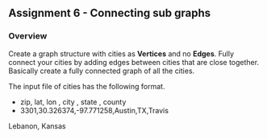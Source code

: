 ## Assignment 6 - Connecting sub graphs

### Overview

Create a graph structure with cities as __Vertices__ and no __Edges__. Fully connect your cities by adding edges between cities that are close together. Basically create a fully connected graph of all the cities.


The input file of cities has the following format.

- zip, lat, lon , city , state , county
- 3301,30.326374,-97.771258,Austin,TX,Travis




 Lebanon, Kansas
